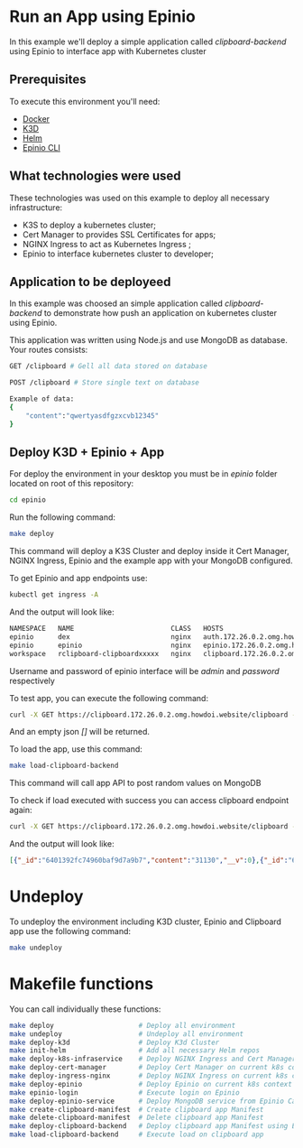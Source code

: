 # Run an App using Epinio

In this example we'll deploy a simple application called *clipboard-backend* using Epinio to interface app with Kubernetes cluster

## Prerequisites

To execute this environment you'll need:

- [Docker](https://docs.docker.com/engine/install/ubuntu/)
- [K3D](https://k3d.io/v5.4.7/#installation)
- [Helm](https://helm.sh/docs/intro/install/)
- [Epinio CLI](https://docs.epinio.io/installation/install_epinio_cli)

## What technologies were used

These technologies was used on this example to deploy all necessary infrastructure:

- K3S to deploy a kubernetes cluster;
- Cert Manager to provides SSL Certificates for apps;
- NGINX Ingress to act as Kubernetes Ingress ;
- Epinio to interface kubernetes cluster to developer;

## Application to be deployeed

In this example was choosed an simple application called *clipboard-backend* to demonstrate how push an application on kubernetes cluster using Epinio.

This application was written using Node.js and use MongoDB as database. Your routes consists:

```bash
GET /clipboard # Gell all data stored on database
```
```bash
POST /clipboard # Store single text on database

Example of data: 
{
	"content":"qwertyasdfgzxcvb12345"
}
```

## Deploy K3D + Epinio + App

For deploy the environment in your desktop you must be in *epinio* folder located on root of this repository:

```bash
cd epinio
```

Run the following command:

``` bash
make deploy
```

This command will deploy a K3S Cluster and deploy inside it Cert Manager, NGINX Ingress, Epinio and the example app with your MongoDB configured. 

To get Epinio and app endpoints use:

```bash
kubectl get ingress -A
```

And the output will look like:
```bash
NAMESPACE   NAME                        CLASS   HOSTS                                     ADDRESS      PORTS     AGE
epinio      dex                         nginx   auth.172.26.0.2.omg.howdoi.website        172.26.0.2   80, 443   xxx
epinio      epinio                      nginx   epinio.172.26.0.2.omg.howdoi.website      172.26.0.2   80, 443   xxx
workspace   rclipboard-clipboardxxxxx   nginx   clipboard.172.26.0.2.omg.howdoi.website   172.26.0.2   80, 443   xxx
```

Username and password of epinio interface will be *admin* and *password* respectively

To test app, you can execute the following command:

```bash
curl -X GET https://clipboard.172.26.0.2.omg.howdoi.website/clipboard --insecure
```

And an empty json *[]* will be returned.

To load the app, use this command:

```bash
make load-clipboard-backend
```

This command will call app API to post random values on MongoDB

To check if load executed with success you can access clipboard endpoint again:
```bash
curl -X GET https://clipboard.172.26.0.2.omg.howdoi.website/clipboard --insecure
```

And the output will look like:

```json
[{"_id":"6401392fc74960baf9d7a9b7","content":"31130","__v":0},{"_id":"64013930c74960baf9d7a9b9","content":"25131","__v":0},{"_id":"64013930c74960baf9d7a9bb","content":"20945","__v":0},{"_id":"64013930c74960baf9d7a9bd","content":"10223","__v":0},{"_id":"64013930c74960baf9d7a9bf","content":"10694","__v":0},{"_id":"64013930c74960baf9d7a9c1","content":"8902","__v":0},{"_id":"64013930c74960baf9d7a9c3","content":"8496","__v":0} ...]
```

# Undeploy

To undeploy the environment including K3D cluster, Epinio and Clipboard app use the following command:

```bash
make undeploy
```

# Makefile functions

You can call individually these functions:

```bash
make deploy                     # Deploy all environment
make undeploy                   # Undeploy all environment
make deploy-k3d                 # Deploy K3d Cluster
make init-helm                  # Add all necessary Helm repos
make deploy-k8s-infraservice    # Deploy NGINX Ingress and Cert Manager on current k8s context
make deploy-cert-manager        # Deploy Cert Manager on current k8s context
make deploy-ingress-nginx       # Deploy NGINX Ingress on current k8s context
make deploy-epinio              # Deploy Epinio on current k8s context
make epinio-login               # Execute login on Epinio
make deploy-epinio-service      # Deploy MongoDB service from Epinio Catalog
make create-clipboard-manifest  # Create clipboard app Manifest
make delete-clipboard-manifest  # Delete clipboard app Manifest
make deploy-clipboard-backend   # Deploy clipboard app Manifest using Epinio
make load-clipboard-backend     # Execute load on clipboard app
```